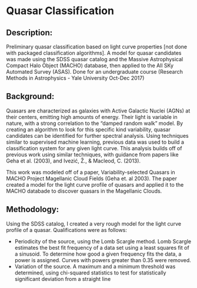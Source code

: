 # Quasar Classification

## Description:
Preliminary quasar classification based on light curve properties [not done with packaged classification algorithms]. A model for quasar candidates was made using the SDSS quasar catalog and the Massive Astrophysical Compact Halo Object (MACHO) database, then applied to the  All SKy Automated Survey (ASAS). Done for an undergraduate course (Research Methods in Astrophysics - Yale University Oct-Dec 2017)

## Background:
Quasars are characterized as galaxies with Active Galactic Nuclei (AGNs) at their centers, emitting high amounts of energy. Their light is variable in nature, with a strong correlation to the “damped random walk” model. By creating an algorithm to look for this specific kind variability, quasar candidates can be identified for further spectral analysis. Using techniques similar to supervised machine learning, previous data was used to build a classification system for any given light curve. This analysis builds off of previous work using similar techniques, with guidance from papers like Geha et al. (2003), and Ivezić, Ž., & Macleod, C. (2013).

This work was modeled off of a paper, Variability-selected Quasars in MACHO Project Magellanic Cloud Fields (Geha et. al 2003). The paper created a model for the light curve profile of quasars and applied it to the MACHO databade to discover quasars in the Magellanic Clouds.

## Methodology:
Using the SDSS catalog, I created a very rough model for the light curve profile of a quasar. Qualifications were as follows:
  - Periodicity of the source, using the Lomb Scargle method.
    Lomb Scargle estimates the best fit frequency of a data set using a least squares fit of a sinusoid. To determine how good a given frequency fits the data, a power is assigned. Curves with powers greater than 0.35 were removed.
  - Variation of the source.
    A maximum and a minimum threshold was determined, using chi-squared statistics to test for statistically significant deviation from a straight line
